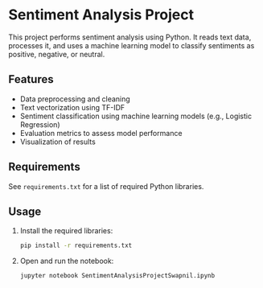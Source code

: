 # Sentiment Analysis Project

This project performs sentiment analysis using Python. It reads text data, processes it, and uses a machine learning model to classify sentiments as positive, negative, or neutral.

## Features

- Data preprocessing and cleaning
- Text vectorization using TF-IDF
- Sentiment classification using machine learning models (e.g., Logistic Regression)
- Evaluation metrics to assess model performance
- Visualization of results

## Requirements

See `requirements.txt` for a list of required Python libraries.

## Usage

1. Install the required libraries:
    ```bash
    pip install -r requirements.txt
    ```

2. Open and run the notebook:
    ```bash
    jupyter notebook SentimentAnalysisProjectSwapnil.ipynb
    ```
